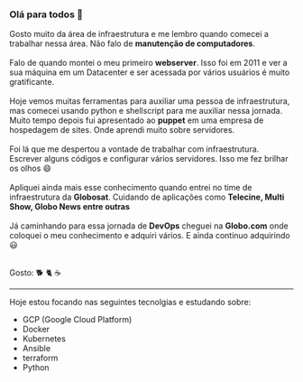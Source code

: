 ### Olá para todos 👋

Gosto muito da área de infraestrutura e me lembro quando comecei a trabalhar nessa área. Não falo de **manutenção de computadores**. <br><br>
Falo de quando montei o meu primeiro **webserver**. Isso foi em 2011 e ver a sua máquina em um Datacenter e ser acessada por vários usuários é muito gratificante.<br><br>
Hoje vemos muitas ferramentas para auxiliar uma pessoa de infraestrutura, mas comecei usando python e shellscript para me auxiliar nessa jornada.<br>
Muito tempo depois fui apresentado ao **puppet** em uma empresa de hospedagem de sites. Onde aprendi muito sobre servidores.<br>
<br>Foi lá que me despertou a vontade de trabalhar com infraestrutura. Escrever alguns códigos e configurar vários servidores. Isso me fez brilhar os olhos 😄 <br><br>
Apliquei ainda mais esse conhecimento quando entrei no time de infraestrutura da **Globosat**. Cuidando de aplicações como **Telecine, Multi Show, Globo News entre outras** <br><br>
Já caminhando para essa jornada de **DevOps** cheguei na **Globo.com** onde coloquei o meu conhecimento e adquiri vários. E ainda continuo adquirindo 😃<br><br>

Gosto: :dog2: :cat2: :coffee:

---
Hoje estou focando nas seguintes tecnolgias e estudando sobre:
   - GCP (Google Cloud Platform)
   - Docker
   - Kubernetes
   - Ansible
   - terraform
   - Python
<!--
**leobarros/leobarros** is a ✨ _special_ ✨ repository because its `README.md` (this file) appears on your GitHub profile.

Here are some ideas to get you started:

- 🔭 I’m currently working on ...
- 🌱 I’m currently learning ...
- 👯 I’m looking to collaborate on ...
- 🤔 I’m looking for help with ...
- 💬 Ask me about ...
- 📫 How to reach me: ...
- 😄 Pronouns: ...
- ⚡ Fun fact: ...
-->
